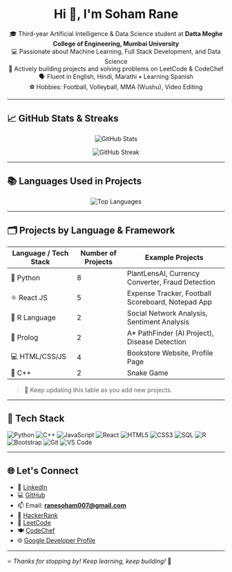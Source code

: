 <h1 align="center">Hi 👋, I'm Soham Rane</h1>

<p align="center">
🎓 Third-year Artificial Intelligence & Data Science student at <b>Datta Meghe College of Engineering, Mumbai University</b><br/>
💻 Passionate about Machine Learning, Full Stack Development, and Data Science<br/>
🚀 Actively building projects and solving problems on LeetCode & CodeChef<br/>
🗣️ Fluent in English, Hindi, Marathi • Learning Spanish<br/>
⚽ Hobbies: Football, Volleyball, MMA (Wushu), Video Editing<br/>
</p>

---

## 📈 GitHub Stats & Streaks

<p align="center">
  <img src="https://github-readme-stats.vercel.app/api?username=sohamrane10&show_icons=true&theme=radical" alt="GitHub Stats" />
</p>

<p align="center">
  <img src="https://streak-stats.demolab.com?user=sohamrane10&theme=radical&border_radius=10&date_format=M%20j%5B%2C%20Y%5D" alt="GitHub Streak" />
</p>

---

## 📚 Languages Used in Projects

<p align="center">
  <img src="https://github-readme-stats.vercel.app/api/top-langs/?username=sohamrane10&layout=compact&theme=radical" alt="Top Languages" />
</p>

---

## 🗂️ Projects by Language & Framework

| Language / Tech Stack | Number of Projects | Example Projects |
|-----------------------|--------------------|------------------|
| 🐍 Python             | 8                  | PlantLensAI, Currency Converter, Fraud Detection |
| ⚛️ React JS           | 5                  | Expense Tracker, Football Scoreboard, Notepad App |
| 🧮 R Language         | 2                  | Social Network Analysis, Sentiment Analysis |
| 🧠 Prolog             | 2                  | A* PathFinder (AI Project), Disease Detection |
| 💻 HTML/CSS/JS        | 4                  | Bookstore Website, Profile Page |
| 🐘 C++                | 2                  | Snake Game |

> 🔄 Keep updating this table as you add new projects.

---

## 🧰 Tech Stack

![Python](https://img.shields.io/badge/-Python-3776AB?style=flat&logo=python&logoColor=white)
![C++](https://img.shields.io/badge/-C++-00599C?style=flat&logo=c%2B%2B&logoColor=white)
![JavaScript](https://img.shields.io/badge/-JavaScript-F7DF1E?style=flat&logo=javascript&logoColor=black)
![React](https://img.shields.io/badge/-React-61DAFB?style=flat&logo=react&logoColor=black)
![HTML5](https://img.shields.io/badge/-HTML5-E34F26?style=flat&logo=html5&logoColor=white)
![CSS3](https://img.shields.io/badge/-CSS3-1572B6?style=flat&logo=css3&logoColor=white)
![SQL](https://img.shields.io/badge/-SQL-4479A1?style=flat&logo=mysql&logoColor=white)
![R](https://img.shields.io/badge/-R-276DC3?style=flat&logo=r&logoColor=white)
![Bootstrap](https://img.shields.io/badge/-Bootstrap-563D7C?style=flat&logo=bootstrap&logoColor=white)
![Git](https://img.shields.io/badge/-Git-F05032?style=flat&logo=git&logoColor=white)
![VS Code](https://img.shields.io/badge/-VS%20Code-007ACC?style=flat&logo=visual-studio-code&logoColor=white)

---

## 🌐 Let's Connect

- 🔗 [LinkedIn](https://www.linkedin.com/in/soham-rane-26716b2b6/)
- 💻 [GitHub](https://github.com/sohamrane10)
- 📫 Email: **ranesoham007@gmail.com**
- 💼 [HackerRank](https://www.hackerrank.com/sohamrane10)
- 🧠 [LeetCode](https://leetcode.com/sohamrane10/)
- 🍽️ [CodeChef](https://www.codechef.com/users/sohamrane)
- 🌐 [Google Developer Profile](https://g.dev/sohamrane_dattameghecoe)

---

⭐ *Thanks for stopping by! Keep learning, keep building!* 🚀
